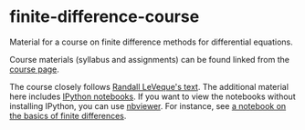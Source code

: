 finite-difference-course
========================
Material for a course on finite difference methods for differential equations.

Course materials (syllabus and assignments) can be found linked from the 
[course page](https://github.com/ketch/finite-difference-course/wiki).

The course closely follows [Randall LeVeque's text](http://faculty.washington.edu/rjl/fdmbook/).
The additional material here includes 
[IPython notebooks](http://ipython.org/ipython-doc/dev/interactive/htmlnotebook.html).
If you want to view the notebooks without installing IPython, you can use [nbviewer](http://nbviewer.ipython.org).
For instance, see [a notebook on the basics of finite differences](http://nbviewer.ipython.org/urls/raw.github.com/ketch/finite-difference-course/master/ipython/Finite_differences.ipynb).
